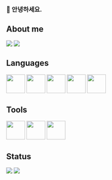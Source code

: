 ### 👋 안녕하세요.

## About me
<a href ="https://immediate-shrine-afc.notion.site/b9e7074605f24c22bbaf8e0377e5cc2f"><img src="https://img.shields.io/badge/portfolio-white?style=flat-square&logo=notion&logoColor=black"/><a/>
<a href ="https://velog.io/@gombasan"><img src="https://img.shields.io/badge/blog-white?style=flat-square&logo=velog&logoColor=black"/><a/>

  
  <!-- status bar -->

  
  ## Languages
<p>
  <img src="https://cdn.jsdelivr.net/gh/devicons/devicon/icons/java/java-original-wordmark.svg" width="50" height="50"/>
  <img src="https://cdn.jsdelivr.net/gh/devicons/devicon/icons/spring/spring-original-wordmark.svg" width="50" height="50"/>
  <img src="https://cdn.jsdelivr.net/gh/devicons/devicon/icons/html5/html5-original-wordmark.svg" width="50" height="50"/>
  <img src="https://cdn.jsdelivr.net/gh/devicons/devicon/icons/css3/css3-original-wordmark.svg" width="50" height="50"/>
  <img src="https://cdn.jsdelivr.net/gh/devicons/devicon/icons/javascript/javascript-original.svg" width="50" height="50"/>
</p>

## Tools
<p>
  <img src="https://cdn.jsdelivr.net/gh/devicons/devicon/icons/intellij/intellij-original.svg" height="50" width="50"/>
  <img src="https://cdn.jsdelivr.net/gh/devicons/devicon/icons/vscode/vscode-original-wordmark.svg" width="50" height="50"/>
  <img src="https://cdn.jsdelivr.net/gh/devicons/devicon/icons/figma/figma-original.svg" width="50" height="50"/>
</p>

  ## Status
  <img src="https://github-readme-stats.vercel.app/api?username=gombasan&layout=compact&show_icons=true&theme=dark&hide_border=true" />
  <img src="https://github-readme-stats.vercel.app/api/top-langs/?username=gombasan&layout=compact&theme=dark&hide_border=true" />
